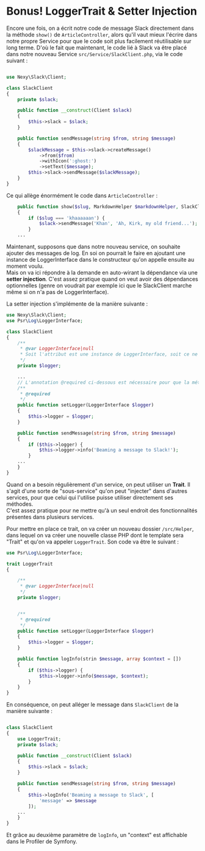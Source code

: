 # Bonus! LoggerTrait & Setter Injection 

Encore une fois, on a écrit notre code de message Slack directement dans la méthode `show()` de `ArticleController`, 
alors qu'il vaut mieux l'écrire dans notre propre Service pour que le code soit plus facilement réutilisable sur long 
terme. D'où le fait que maintenant, le code lié à Slack va être placé dans notre nouveau Service 
`src/Service/SlackClient.php`, via le code suivant :
```PHP

use Nexy\Slack\Client;

class SlackClient
{
    private $slack;

    public function __construct(Client $slack)
    {
        $this->slack = $slack;
    }

    public function sendMessage(string $from, string $message)
    {
        $slackMessage = $this->slack->createMessage()
            ->from($from)
            ->withIcon(':ghost:')
            ->setText($message);
        $this->slack->sendMessage($slackMessage);
    }
} 
```

Ce qui allège énormément le code dans `ArticleController` :
```PHP
    public function show($slug, MarkdownHelper $markdownHelper, SlackClient $slack)
    {
        if ($slug === 'khaaaaaan') {
            $slack->sendMessage('Khan', 'Ah, Kirk, my old friend...');
        }
    ...
```

Maintenant, supposons que dans notre nouveau service, on souhaite ajouter des messages de log. En soi on pourrait le 
faire en ajoutant une instance de LoggerInterface dans le constructeur qu'on appelle ensuite au moment voulu.  
Mais on va ici répondre à la demande en auto-wirant la dépendance via une **setter injection**. C'est assez pratique 
quand on veut avoir des dépendances optionnelles (genre on voudrait par exemple ici que le SlackClient marche même 
si on n'a pas de LoggerInterface).  

La setter injection s'implémente de la manière suivante : 
```PHP
use Nexy\Slack\Client;
use Psr\Log\LoggerInterface;

class SlackClient
{
    /**
     * @var LoggerInterface|null
     * Soit l'attribut est une instance de LoggerInterface, soit ce ne sera rien 
     */
    private $logger;

    ...
    // L'annotation @required ci-dessous est nécessaire pour que la méthode soit appelée à l'intialisation de l'objet, et ainsi le logger pourra être auto-wiré
    /**
     * @required 
     */
    public function setLogger(LoggerInterface $logger)
    {
        $this->logger = $logger;
    }

    public function sendMessage(string $from, string $message)
    {
        if ($this->logger) {
            $this->logger->info('Beaming a message to Slack!');
        }
    ...
    }
}
```

Quand on a besoin régulièrement d'un service, on peut utiliser un **Trait**. Il s'agit d'une sorte de "sous-service" qu'on peut 
"injecter" dans d'autres services, pour que celui qui l'utilise puisse utiliser directement ses méthodes.  
C'est assez pratique pour ne mettre qu'à un seul endroit des fonctionnalités présentes dans plusieurs services.  

Pour mettre en place ce trait, on va créer un nouveau dossier `/src/Helper`, dans lequel on va créer une nouvelle classe PHP
dont le template sera "Trait" et qu'on va appeler `LoggerTrait`. Son code va être le suivant : 
```PHP
use Psr\Log\LoggerInterface;

trait LoggerTrait
{

    /**
     * @var LoggerInterface|null
     */
    private $logger;


    /**
     * @required
     */
    public function setLogger(LoggerInterface $logger)
    {
        $this->logger = $logger;
    }

    public function logInfo(strin $message, array $context = [])
    {
        if ($this->logger) {
            $this->logger->info($message, $context);
        }
    }
}
```

En conséquence, on peut alléger le message dans `SlackClient` de la manière suivante : 
```PHP

class SlackClient
{
    use LoggerTrait;
    private $slack;

    public function __construct(Client $slack)
    {
        $this->slack = $slack;
    }

    public function sendMessage(string $from, string $message)
    {
        $this->logInfo('Beaming a message to Slack', [
            'message' => $message
        ]);
    ...
    }
}
```

Et grâce au deuxième paramètre de `logInfo`, un "context" est affichable dans le Profiler de Symfony.